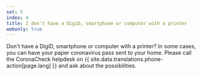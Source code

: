 ```yaml
---
set: 5
index: 4
title: I don't have a DigiD, smartphone or computer with a printer
webonly: true
---
```

Don't have a DigiD, smartphone or computer with a printer? In some cases, you can have your paper coronavirus pass sent to your home.
Please call the CoronaCheck helpdesk on {{ site.data.translations.phone-action[page.lang] }} and ask about the possibilities.
